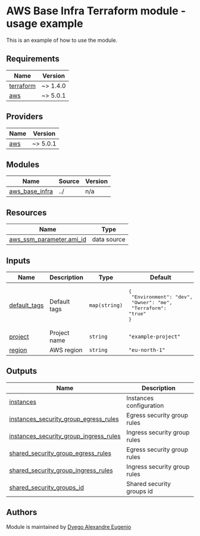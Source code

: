# AWS Base Infra Terraform module - usage example

This is an example of how to use the module.

<!-- markdownlint-disable MD033 -->
<!-- BEGINNING OF PRE-COMMIT-TERRAFORM DOCS HOOK -->
## Requirements

| Name | Version |
|------|---------|
| <a name="requirement_terraform"></a> [terraform](#requirement\_terraform) | ~> 1.4.0 |
| <a name="requirement_aws"></a> [aws](#requirement\_aws) | ~> 5.0.1 |

## Providers

| Name | Version |
|------|---------|
| <a name="provider_aws"></a> [aws](#provider\_aws) | ~> 5.0.1 |

## Modules

| Name | Source | Version |
|------|--------|---------|
| <a name="module_aws_base_infra"></a> [aws\_base\_infra](#module\_aws\_base\_infra) | ../ | n/a |

## Resources

| Name | Type |
|------|------|
| [aws_ssm_parameter.ami_id](https://registry.terraform.io/providers/hashicorp/aws/latest/docs/data-sources/ssm_parameter) | data source |

## Inputs

| Name | Description | Type | Default | Required |
|------|-------------|------|---------|:--------:|
| <a name="input_default_tags"></a> [default\_tags](#input\_default\_tags) | Default tags | `map(string)` | <pre>{<br>  "Environment": "dev",<br>  "Owner": "me",<br>  "Terraform": "true"<br>}</pre> | no |
| <a name="input_project"></a> [project](#input\_project) | Project name | `string` | `"example-project"` | no |
| <a name="input_region"></a> [region](#input\_region) | AWS region | `string` | `"eu-north-1"` | no |

## Outputs

| Name | Description |
|------|-------------|
| <a name="output_instances"></a> [instances](#output\_instances) | Instances configuration |
| <a name="output_instances_security_group_egress_rules"></a> [instances\_security\_group\_egress\_rules](#output\_instances\_security\_group\_egress\_rules) | Egress security group rules |
| <a name="output_instances_security_group_ingress_rules"></a> [instances\_security\_group\_ingress\_rules](#output\_instances\_security\_group\_ingress\_rules) | Ingress security group rules |
| <a name="output_shared_security_group_egress_rules"></a> [shared\_security\_group\_egress\_rules](#output\_shared\_security\_group\_egress\_rules) | Egress security group rules |
| <a name="output_shared_security_group_ingress_rules"></a> [shared\_security\_group\_ingress\_rules](#output\_shared\_security\_group\_ingress\_rules) | Ingress security group rules |
| <a name="output_shared_security_groups_id"></a> [shared\_security\_groups\_id](#output\_shared\_security\_groups\_id) | Shared security groups id |
<!-- END OF PRE-COMMIT-TERRAFORM DOCS HOOK -->
<!-- markdownlint-enable MD033 -->

## Authors

Module is maintained by [Dyego Alexandre Eugenio](https://github.com/dyegoe)
